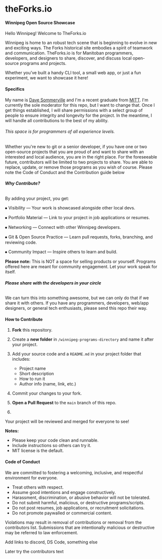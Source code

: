 # theForks.io

#### Winnipeg Open Source Showcase

Hello Winnipeg!
Welcome to TheForks.io

Winnipeg is home to an robust tech scene that is beginning to evolve in new and exciting ways. The Forks historical site embodies a spirit of teamwork and communication. TheForks.io is for Manitoban programmers, developers, and designers to share, discover, and discuss local open-source programs and projects.

Whether you’ve built a handy CLI tool, a small web app, or just a fun experiment, we want to showcase it here!

#### Specifics

My name is [Dave Sommerville](https://ds-code.ca) and I'm a recent graduate from [MITT](https://mitt.ca). I'm currently the sole moderator for this repo, but I want to change that. Once I get things established, I will share permissions with a select group of people to ensure integrity and longevity for the project. In the meantime, I will handle all contributions to the best of my ability. 







###### This space is for programmers of all experience levels.



Whether you're new to git or a senior developer, if you have one or two open-source projects that you are proud of and want to share with an interested and local audience, you are in the right place. For the foreseeable future, contributors will be limited to two projects to share. You are able to replace, update, or remove those programs as you wish of course. Please note the Code of Conduct and the Contribution guide below 

###### **Why Contribute?**

By adding your project, you get:

⦁	Visibility — Your work is showcased alongside other local devs.

⦁	Portfolio Material — Link to your project in job applications or resumes.

⦁	Networking — Connect with other Winnipeg developers.

⦁	Git \& Open Source Practice — Learn pull requests, forks, branching, and reviewing code.

⦁	Community Impact — Inspire others to learn and build.



**Please note:** This is NOT a space for selling products or yourself. Programs offered here are meant for community engagement. Let your work speak for itself. 



###### **Please share with the developers in your circle**

We can turn this into something awesome, but we can only do that if we share it with others. If you have any programmers, developers, web/app designers, or general tech enthusiasts, please send this repo their way. 



#### How to Contribute

1. **Fork** this repository.
2. Create a **new folder** in `/winnipeg-programs-directory` and name it after your project.
3. Add your source code and a `README.md` in your project folder that includes:

   * Project name
   * Short description
   * How to run it
   * Author info (name, link, etc.)

4. Commit your changes to your fork.
5. **Open a Pull Request** to the `main` branch of this repo.
6. 

Your project will be reviewed and merged for everyone to see!

**Notes:**

* Please keep your code clean and runnable.
* Include instructions so others can try it.
* MIT license is the default.





#### Code of Conduct

We are committed to fostering a welcoming, inclusive, and respectful environment for everyone.

* Treat others with respect.
* Assume good intentions and engage constructively.
* Harassment, discrimination, or abusive behavior will not be tolerated.
* Do not submit harmful, malicious, or destructive programs/scripts.
* Do not post resumes, job applications, or recruitment solicitations.
* Do not promote paywalled or commercial content.



Violations may result in removal of contributions or removal from the contributors list. Submissions that are intentionally malicious or destructive may be referred to law enforcement.







Add links to discord, DS Code, something else

Later try the contributors text

